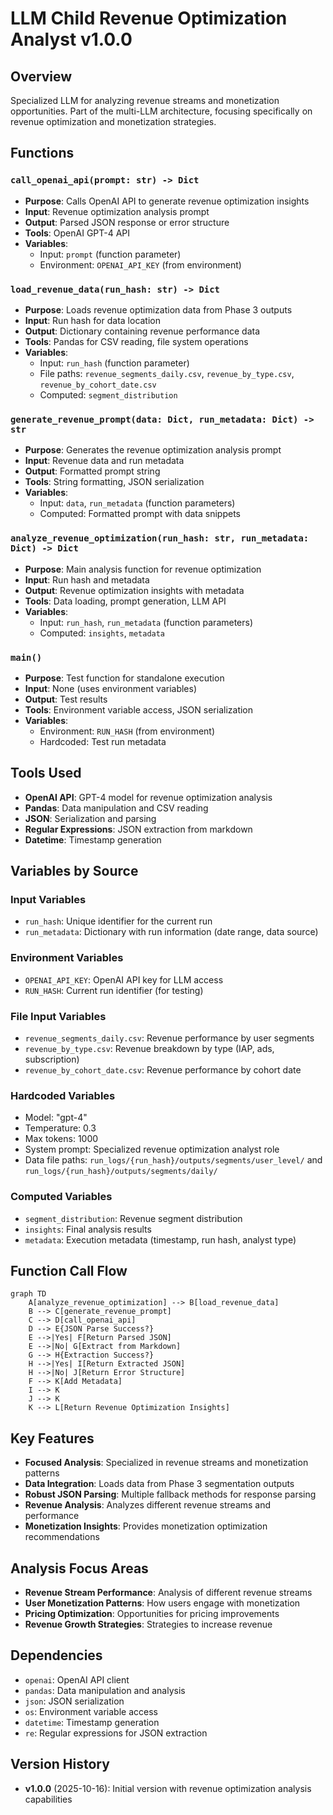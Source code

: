# LLM Child Revenue Optimization Analyst v1.0.0

## Overview
Specialized LLM for analyzing revenue streams and monetization opportunities. Part of the multi-LLM architecture, focusing specifically on revenue optimization and monetization strategies.

## Functions

### `call_openai_api(prompt: str) -> Dict`
- **Purpose**: Calls OpenAI API to generate revenue optimization insights
- **Input**: Revenue optimization analysis prompt
- **Output**: Parsed JSON response or error structure
- **Tools**: OpenAI GPT-4 API
- **Variables**: 
  - Input: `prompt` (function parameter)
  - Environment: `OPENAI_API_KEY` (from environment)

### `load_revenue_data(run_hash: str) -> Dict`
- **Purpose**: Loads revenue optimization data from Phase 3 outputs
- **Input**: Run hash for data location
- **Output**: Dictionary containing revenue performance data
- **Tools**: Pandas for CSV reading, file system operations
- **Variables**:
  - Input: `run_hash` (function parameter)
  - File paths: `revenue_segments_daily.csv`, `revenue_by_type.csv`, `revenue_by_cohort_date.csv`
  - Computed: `segment_distribution`

### `generate_revenue_prompt(data: Dict, run_metadata: Dict) -> str`
- **Purpose**: Generates the revenue optimization analysis prompt
- **Input**: Revenue data and run metadata
- **Output**: Formatted prompt string
- **Tools**: String formatting, JSON serialization
- **Variables**:
  - Input: `data`, `run_metadata` (function parameters)
  - Computed: Formatted prompt with data snippets

### `analyze_revenue_optimization(run_hash: str, run_metadata: Dict) -> Dict`
- **Purpose**: Main analysis function for revenue optimization
- **Input**: Run hash and metadata
- **Output**: Revenue optimization insights with metadata
- **Tools**: Data loading, prompt generation, LLM API
- **Variables**:
  - Input: `run_hash`, `run_metadata` (function parameters)
  - Computed: `insights`, `metadata`

### `main()`
- **Purpose**: Test function for standalone execution
- **Input**: None (uses environment variables)
- **Output**: Test results
- **Tools**: Environment variable access, JSON serialization
- **Variables**:
  - Environment: `RUN_HASH` (from environment)
  - Hardcoded: Test run metadata

## Tools Used
- **OpenAI API**: GPT-4 model for revenue optimization analysis
- **Pandas**: Data manipulation and CSV reading
- **JSON**: Serialization and parsing
- **Regular Expressions**: JSON extraction from markdown
- **Datetime**: Timestamp generation

## Variables by Source

### Input Variables
- `run_hash`: Unique identifier for the current run
- `run_metadata`: Dictionary with run information (date range, data source)

### Environment Variables
- `OPENAI_API_KEY`: OpenAI API key for LLM access
- `RUN_HASH`: Current run identifier (for testing)

### File Input Variables
- `revenue_segments_daily.csv`: Revenue performance by user segments
- `revenue_by_type.csv`: Revenue breakdown by type (IAP, ads, subscription)
- `revenue_by_cohort_date.csv`: Revenue performance by cohort date

### Hardcoded Variables
- Model: "gpt-4"
- Temperature: 0.3
- Max tokens: 1000
- System prompt: Specialized revenue optimization analyst role
- Data file paths: `run_logs/{run_hash}/outputs/segments/user_level/` and `run_logs/{run_hash}/outputs/segments/daily/`

### Computed Variables
- `segment_distribution`: Revenue segment distribution
- `insights`: Final analysis results
- `metadata`: Execution metadata (timestamp, run hash, analyst type)

## Function Call Flow

```mermaid
graph TD
    A[analyze_revenue_optimization] --> B[load_revenue_data]
    B --> C[generate_revenue_prompt]
    C --> D[call_openai_api]
    D --> E{JSON Parse Success?}
    E -->|Yes| F[Return Parsed JSON]
    E -->|No| G[Extract from Markdown]
    G --> H{Extraction Success?}
    H -->|Yes| I[Return Extracted JSON]
    H -->|No| J[Return Error Structure]
    F --> K[Add Metadata]
    I --> K
    J --> K
    K --> L[Return Revenue Optimization Insights]
```

## Key Features
- **Focused Analysis**: Specialized in revenue streams and monetization patterns
- **Data Integration**: Loads data from Phase 3 segmentation outputs
- **Robust JSON Parsing**: Multiple fallback methods for response parsing
- **Revenue Analysis**: Analyzes different revenue streams and performance
- **Monetization Insights**: Provides monetization optimization recommendations

## Analysis Focus Areas
- **Revenue Stream Performance**: Analysis of different revenue streams
- **User Monetization Patterns**: How users engage with monetization
- **Pricing Optimization**: Opportunities for pricing improvements
- **Revenue Growth Strategies**: Strategies to increase revenue

## Dependencies
- `openai`: OpenAI API client
- `pandas`: Data manipulation and analysis
- `json`: JSON serialization
- `os`: Environment variable access
- `datetime`: Timestamp generation
- `re`: Regular expressions for JSON extraction

## Version History
- **v1.0.0** (2025-10-16): Initial version with revenue optimization analysis capabilities

